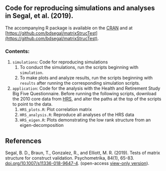 ## Code for reproducing simulations and analyses in Segal, et al. (2019).

The accompanying R package is available on the [CRAN](https://cran.r-project.org/web/packages/matrixStrucTest/index.html) and at [https://github.com/bdsegal/matrixStrucTest](https://github.com/bdsegal/matrixStrucTest).

### Contents:

1. `simulations`: Code for reproducing simulations
    1. To conduct the simulations, run the scripts beginning with `simulation`.
    2. To make plots and analyze results, run the scripts beginning with `results` after running the corresponding simulation scripts.
2. `application`: Code for the analysis with the Health and Retirement Study Big Five Questionnaire. Before running the following scripts, download the 2010 core data from [HRS](http://hrsonline.isr.umich.edu/), and alter the paths at the top of the scripts to point to the data.
    1. `HRS_plots.R`: Plot correlation matrix
    2. `HRS_analysis.R`: Reproduce all analyses of the HRS data
    3. `HRS_eigen.R`: Plots demonstrating the low rank structure from an eigen-decomposition

## References

Segal, B. D., Braun, T., Gonzalez, R., and Elliott, M. R. (2019). Tests of matrix structure for construct validation. Psychometrika, 84(1), 65-83. [doi.org/10.1007/s11336-018-9647-4](https://doi.org/10.1007/s11336-018-9647-4). (open-access [view-only version](https://rdcu.be/bb49z)).
